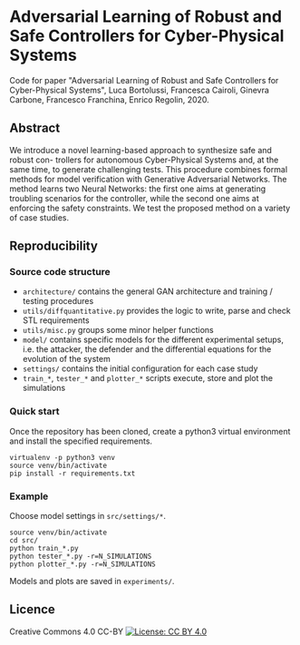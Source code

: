 # Adversarial Learning of Robust and Safe Controllers for Cyber-Physical Systems 

Code for paper "Adversarial Learning of Robust and Safe Controllers for Cyber-Physical Systems", Luca Bortolussi, Francesca Cairoli, Ginevra Carbone, Francesco Franchina, Enrico Regolin, 2020.

## Abstract
We introduce a novel learning-based approach to synthesize safe and robust con- trollers for autonomous Cyber-Physical Systems and, at the same time, to generate challenging tests. This procedure combines formal methods for model verification with Generative Adversarial Networks. The method learns two Neural Networks: the first one aims at generating troubling scenarios for the controller, while the second one aims at enforcing the safety constraints. We test the proposed method on a variety of case studies.

## Reproducibility

### Source code structure

- `architecture/` contains the general GAN architecture and training / testing procedures
- `utils/diffquantitative.py` provides the logic to write, parse and check STL requirements
- `utils/misc.py` groups some minor helper functions
- `model/` contains specific models for the different experimental setups, i.e. the attacker, the defender and the differential equations for the evolution of the system
- `settings/` contains the initial configuration for each case study
- `train_*`, `tester_*` and `plotter_*` scripts execute, store and plot the simulations

### Quick start
Once the repository has been cloned, create a python3 virtual environment and install the specified requirements.
```
virtualenv -p python3 venv
source venv/bin/activate
pip install -r requirements.txt
```

### Example

Choose model settings in `src/settings/*`.

```
source venv/bin/activate
cd src/
python train_*.py 
python tester_*.py -r=N_SIMULATIONS
python plotter_*.py -r=N_SIMULATIONS
```

Models and plots are saved in `experiments/`.

## Licence
Creative Commons 4.0 CC-BY
[![License: CC BY 4.0](https://licensebuttons.net/l/by/4.0/80x15.png)](https://creativecommons.org/licenses/by/4.0/)
